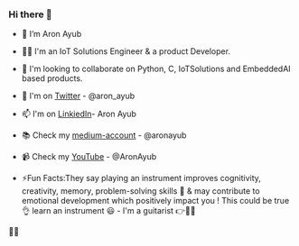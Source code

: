 ### Hi there 👋

- 🔭 I’m Aron Ayub
- 🧑‍💻 I'm an IoT Solutions Engineer & a product Developer.
- 👯 I'm looking to collaborate on Python, C, IoTSolutions and EmbeddedAI based products.
- 🤔 I'm on [Twitter](https://twitter.com/aron_ayub) - @aron_ayub
- 📫 I'm on [LinkiedIn](https://www.linkedin.com/in/aron-ayub/)- Aron Ayub
- 📚 Check my [medium-account](https://medium.com/@aronayub) - @aronayub
- 📹 Check my [YouTube](https://www.youtube.com/@AronAyub/videos) - @AronAyub

- ⚡Fun Facts:They say playing an instrument improves cognitivity, creativity, memory, problem-solving skills 🤔 & may contribute to emotional development which positively impact you ! This could be true👌 learn an instrument 😃 - I'm a guitarist 👉🎸😄 






:technologist:

<!--
**AronAyub/AronAyub** is a ✨ _special_ ✨ repository because its `README.md` (this file) appears on your GitHub profile.

Here are some ideas to get you started:

- 🔭 I’m currently working on ...
- 🌱 I’m currently learning ...
- 👯 I’m looking to collaborate on ...
- 🤔 I’m looking for help with ...
- 💬 Ask me about ...
- 📫 How to reach me: ...
- 😄 Pronouns: ...
- ⚡ Fun fact: ...
--> 
